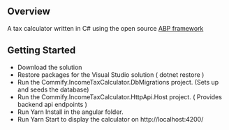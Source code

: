 ## Overview
A tax calculator written in C# using the open source [ABP framework](https://abp.io/) 

## Getting Started

- Download the solution
- Restore packages for the Visual Studio solution ( dotnet restore )
- Run the Commify.IncomeTaxCalculator.DbMigrations project.  (Sets up and seeds the database)
- Run the Commify.IncomeTaxCalculator.HttpApi.Host project.  ( Provides backend api endpoints )
- Run Yarn Install in the angular folder.
- Run Yarn Start to display the calculator on http://localhost:4200/ 


